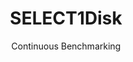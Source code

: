 ---
layout: docu
title: SELECT1Disk
subtitle: Continuous Benchmarking
selected: Storage
expanded: Benchmarking
benchmark: /individual_results/SELECT1Disk.html
---